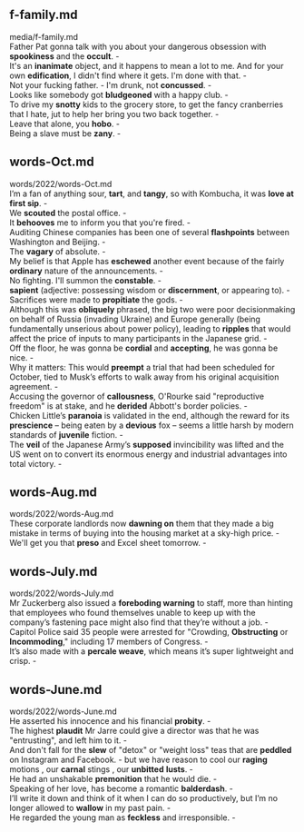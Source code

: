 ## f-family.md ## 
media/f-family.md  
Father Pat gonna talk with you about your dangerous obsession with **spookiness** and the **occult**. -  
It's an **inanimate** object, and it happens to mean a lot to me. And for your own **edification**, I didn't find where it gets. I'm done with that. -   
Not your fucking father. - I'm drunk, not **concussed**. -  
Looks like somebody got **bludgeoned** with a happy club. -  
To drive my **snotty** kids to the grocery store, to get the fancy cranberries that I hate, jut to help her bring you two back together. -  
Leave that alone, you **hobo**. -  
Being a slave must be **zany**. -  

## words-Oct.md ## 
words/2022/words-Oct.md  
I’m a fan of anything sour, **tart**, and **tangy**, so with Kombucha, it was **love at first sip**. -  
We **scouted** the postal office. -  
It **behooves** me to inform you that you're fired. -  
Auditing Chinese companies has been one of several **flashpoints** between Washington and Beijing. -  
The **vagary** of absolute. -  
My belief is that Apple has **eschewed** another event because of the fairly **ordinary** nature of the announcements. -  
No fighting. I'll summon the **constable**. -  
**sapient** (adjective: possessing wisdom or **discernment**, or appearing to). -  
Sacrifices were made to **propitiate** the gods. -  
Although this was **obliquely** phrased, the big two were poor decisionmaking on behalf of Russia (invading Ukraine) and Europe generally (being fundamentally unserious about power policy), leading to **ripples** that would affect the price of inputs to many participants in the Japanese grid. -  
Off the floor, he was gonna be **cordial** and **accepting**, he was gonna be nice. -  
Why it matters: This would **preempt** a trial that had been scheduled for October, tied to Musk’s efforts to walk away from his original acquisition agreement. -  
Accusing the governor of **callousness**, O'Rourke said "reproductive freedom" is at stake, and he **derided** Abbott's border policies. -  
Chicken Little’s **paranoia** is validated in the end, although the reward for its **prescience** – being eaten by a **devious** fox – seems a little harsh by modern standards of **juvenile** fiction. -  
The **veil** of the Japanese Army’s **supposed** invincibility was lifted and the US went on to convert its enormous energy and industrial advantages into total victory. -  

## words-Aug.md ## 
words/2022/words-Aug.md  
These corporate landlords now **dawning on** them that they made a big mistake in terms of buying into the housing market at a sky-high price. -  
We'll get you that **preso** and Excel sheet tomorrow. -  

## words-July.md ## 
words/2022/words-July.md  
Mr Zuckerberg also issued a **foreboding warning** to staff, more than hinting that employees who found themselves unable to keep up with the company’s fastening pace might also find that they’re without a job. -  
Capitol Police said 35 people were arrested for "Crowding, **Obstructing** or **Incommoding**," including 17 members of Congress. -  
It’s also made with a **percale weave**, which means it’s super lightweight and crisp. -  

## words-June.md ## 
words/2022/words-June.md  
He asserted his innocence and his financial **probity**.  -  
The highest **plaudit** Mr Jarre could give a director was that he was "entrusting", and left him to it. -  
And don't fall for the **slew** of "detox" or "weight loss" teas that are **peddled** on Instagram and Facebook. - 
but we have reason to cool our **raging** motions , our **carnal** stings , our **unbitted** **lusts**. -  
He had an unshakable **premonition** that he would die. -  
Speaking of her love, has become a romantic **balderdash**. -  
I’ll write it down and think of it when I can do so productively, but I’m no longer allowed to **wallow** in my past pain. -  
He regarded the young man as **feckless** and irresponsible. -  
